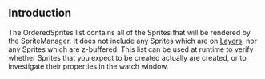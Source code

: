 ## Introduction

The OrderedSprites list contains all of the Sprites that will be rendered by the SpriteManager. It does not include any Sprites which are on [Layers](/frb/docs/index.php?title=FlatRedBall.Graphics.Layer "FlatRedBall.Graphics.Layer"), nor any Sprites which are z-buffered. This list can be used at runtime to verify whether Sprites that you expect to be created actually are created, or to investigate their properties in the watch window.
